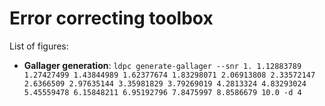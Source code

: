 # Error correcting toolbox

List of figures:
- **Gallager generation**: `ldpc generate-gallager --snr 1. 1.12883789 1.27427499 1.43844989 1.62377674 1.83298071 2.06913808 2.33572147 2.6366509 2.97635144 3.35981829 3.79269019 4.2813324 4.83293024 5.45559478 6.15848211 6.95192796 7.8475997 8.8586679 10.0 -d 4`